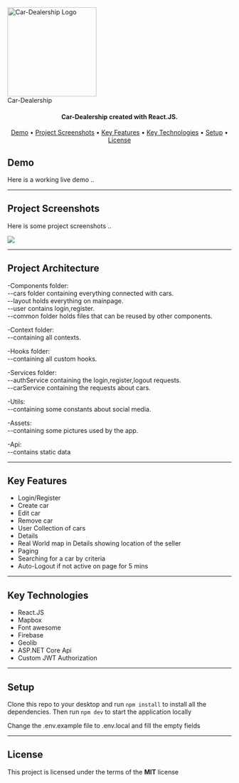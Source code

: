   <a href="hoster-project">
      <img width="200px" src="https://drive.google.com/file/d/1vrtPch3Q9QtD3-Wz689HXcyD2fV0n3yc/view?usp=sharing" alt="Car-Dealership Logo" />
  </a>
  <br />
  Car-Dealership
  <br />
</h1>

<h4 align="center">
   Car-Dealership created with React.JS.
</h4>

<p align="center">
<!-- after deploy -->
   <!-- <img src="https://airbnb-clone-krisko512-gmailcom.vercel.app" alt="Release" />
   <img src="https://airbnb-clone-krisko512-gmailcom.vercel.app" alt="Deployment" />
   <img src="https://img.shields.io/github/license/kivanov22/Airbnb-Clone" alt="License" /> -->
</p>

<p align="center">
  <a href="#demo">Demo</a> •
  <a href="#project-screenshots">Project Screenshots</a> •
  <a href="#key-features">Key Features</a> •
  <a href="#key-technologies">Key Technologies</a> •
  <a href="#setup">Setup</a> •
  <!-- <a href="#future-improvements">Future Improvements</a> • -->
  <a href="#license">License</a>
</p>

## Demo

Here is a working live demo ..

---

## Project Screenshots

Here is some project screenshots ..

![](https://github.com/kivanov22/Car-Dealership/Project-photos/car-dealership-gif.gif)

---

## Project Architecture

-Components folder:
<br>
--cars folder containing everything connected with cars.
<br>
--layout holds everything on mainpage.
<br>
--user contains login,register.
<br>
--common folder holds files that can be reused by other components.

-Context folder:
<br>
--containing all contexts.

-Hooks folder:
<br>
--containing all custom hooks.

-Services folder:
<br>
--authService containing the login,register,logout requests.
<br>
--carService containing the requests about cars.

-Utils:
<br>
--containing some constants about social media.

-Assets:
<br>
--containing some pictures used by the app.

-Api:
<br>
--contains static data 

---

## Key Features

- Login/Register
- Create car
- Edit car
- Remove car
- User Collection of cars
- Details
- Real World map in Details showing location of the seller
- Paging
- Searching for a car by criteria
- Auto-Logout if not active on page for 5 mins


---

## Key Technologies

- React.JS
- Mapbox
- Font awesome
- Firebase
- Geolib
- ASP.NET Core Api
- Custom JWT Authorization

---

## Setup

Clone this repo to your desktop and run `npm install` to install all the dependencies.
Then run `npm dev` to start the application locally

Change the .env.example file to .env.local and fill the empty fields

---

<!-- ## Future improvements

-Responsiveness
-Add Trucks,Motorcycles category
-Admin role
-Google,Facebook sign in -->

## License



This project is licensed under the terms of the **MIT** license